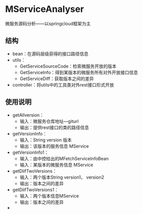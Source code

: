 # MServiceAnalyser
微服务源码分析——以springcloud框架为主
## 结构
- bean：在源码层级获得的接口路径信息
- utils：
    - GetServiceSourceCode：检索微服务开放的版本
    - GetServiceInfo：得到某版本的微服务所有对外开放接口信息
    - GetServiceDiff：获取版本之间的差异
- controller：将utils中的工具类对外rest接口形式开放
## 使用说明
- getAllversion：
    - 输入：微服务仓库地址—giturl
    - 输出：提供rest接口的类的路径信息
- getVersionInfo：
    - 输入：String version 版本
    - 输出：该版本的服务信息 MService
- getVersionInfo1：
    - 输入：由中控给出的MFetchServiceInfoBean
    - 输入：某版本的微服务信息 MService
- getDiifTwoVersions：
    - 输入：两个版本String version1， version2
    - 输出：版本之间的差异
- getDiifTwoVersions1：
    - 输入：两个版本信息MService 
    - 输出：版本之间的差异
- 